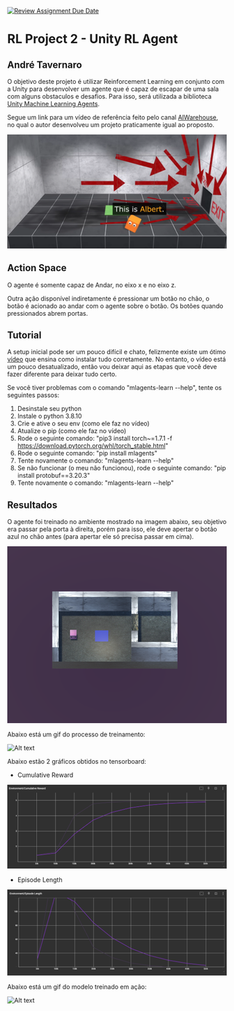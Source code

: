 [![Review Assignment Due Date](https://classroom.github.com/assets/deadline-readme-button-24ddc0f5d75046c5622901739e7c5dd533143b0c8e959d652212380cedb1ea36.svg)](https://classroom.github.com/a/7Wj0oCgF)

# RL Project 2 - Unity RL Agent

## André Tavernaro

O objetivo deste projeto é utilizar Reinforcement Learning em conjunto com a Unity para desenvolver um agente que é capaz de escapar de uma sala com alguns obstaculos e desafios. Para isso, será utilizada a biblioteca [Unity Machine Learning Agents](https://unity.com/products/machine-learning-agents).

Segue um link para um vídeo de referência feito pelo canal [AIWarehouse](https://www.youtube.com/watch?v=v3UBlEJDXR0), no qual o autor desenvolveu um projeto praticamente igual ao proposto. 

![Alt text](Images/example.png?raw=true)

## Action Space

O agente é somente capaz de Andar, no eixo x e no eixo z.

Outra ação disponível indiretamente é pressionar um botão no chão, o botão é acionado ao andar com o agente sobre o botão. Os botões quando pressionados abrem portas. 

## Tutorial

A setup inicial pode ser um pouco difícil e chato, felizmente existe um ótimo [vídeo](https://youtu.be/zPFU30tbyKs) que ensina como instalar tudo corretamente. No entanto, o vídeo está um pouco desatualizado, então vou deixar aqui as etapas que você deve fazer diferente para deixar tudo certo.

Se você tiver problemas com o comando "mlagents-learn --help", tente os seguintes passos:

1. Desinstale seu python
2. Instale o python 3.8.10
3. Crie e ative o seu env (como ele faz no vídeo)
4. Atualize o pip (como ele faz no vídeo)
5. Rode o seguinte comando: "pip3 install torch~=1.7.1 -f https://download.pytorch.org/whl/torch_stable.html"
6. Rode o seguinte comando: "pip install mlagents"
7. Tente novamente o comando: "mlagents-learn --help"
8. Se não funcionar (o meu não funcionou), rode o seguinte comando: "pip install protobuf==3.20.3"
9. Tente novamente o comando: "mlagents-learn --help"

## Resultados

O agente foi treinado no ambiente mostrado na imagem abaixo, seu objetivo era passar pela porta à direita, porém para isso, ele deve apertar o botão azul no chão antes (para apertar ele só precisa passar em cima).

![Alt text](Images/env.png?raw=true)

Abaixo está um gif do processo de treinamento:

![Alt text](Images/train.gif?raw=true)

Abaixo estão 2 gráficos obtidos no tensorboard:

- Cumulative Reward

![Alt text](Images/rewards.png?raw=true)

- Episode Length

![Alt text](Images/duracao.png?raw=true)

Abaixo está um gif do modelo treinado em ação:

![Alt text](Images/model.gif?raw=true)